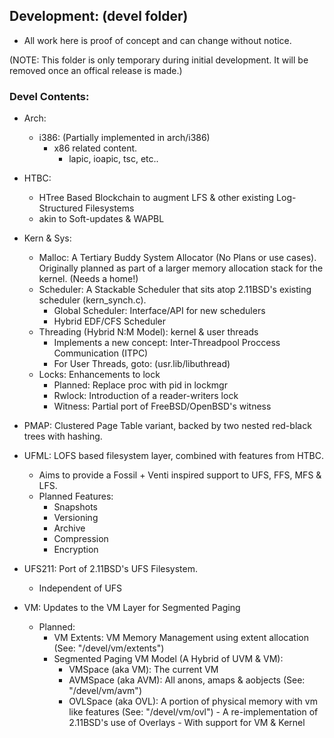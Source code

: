 ## Development: (devel folder)
- All work here is proof of concept and can change without notice.

(NOTE: This folder is only temporary during initial development. It will be removed once
an offical release is made.)

### Devel Contents:
- Arch:
	- i386: (Partially implemented in arch/i386)
		- x86 related content. 
			- lapic, ioapic, tsc, etc..
			
- HTBC: 
	- HTree Based Blockchain to augment LFS & other existing Log-Structured Filesystems 
	- akin to Soft-updates & WAPBL

- Kern & Sys:
	- Malloc: A Tertiary Buddy System Allocator (No Plans or use cases). Originally planned as part of a larger memory allocation stack for the kernel. (Needs a home!)
	- Scheduler: A Stackable Scheduler that sits atop 2.11BSD's existing scheduler (kern_synch.c).
		- Global Scheduler: Interface/API for new schedulers
		- Hybrid EDF/CFS Scheduler
	- Threading (Hybrid N:M Model): kernel & user threads
		- Implements a new concept: Inter-Threadpool Proccess Communication (ITPC)
		- For User Threads, goto: (usr.lib/libuthread)
	- Locks: Enhancements to lock
		- Planned: Replace proc with pid in lockmgr
		- Rwlock: Introduction of a reader-writers lock
		- Witness: Partial port of FreeBSD/OpenBSD's witness

- PMAP: Clustered Page Table variant, backed by two nested red-black trees with hashing.

- UFML: LOFS based filesystem layer, combined with features from HTBC.
	- Aims to provide a Fossil + Venti inspired support to UFS, FFS, MFS & LFS.
  	- Planned Features: 
  		- Snapshots
  		- Versioning
  		- Archive
  		- Compression
  		- Encryption

- UFS211: Port of 2.11BSD's UFS Filesystem.
	- Independent of UFS

- VM: Updates to the VM Layer for Segmented Paging
	- Planned:
		- VM Extents: VM Memory Management using extent allocation (See: "/devel/vm/extents")
		- Segmented Paging VM Model (A Hybrid of UVM & VM):
			- VMSpace (aka VM): The current VM 
			- AVMSpace (aka AVM): All anons, amaps & aobjects (See: "/devel/vm/avm")
			- OVLSpace (aka OVL): A portion of physical memory with vm like features (See: "/devel/vm/ovl")
					- A re-implementation of 2.11BSD's use of Overlays
					- With support for VM & Kernel